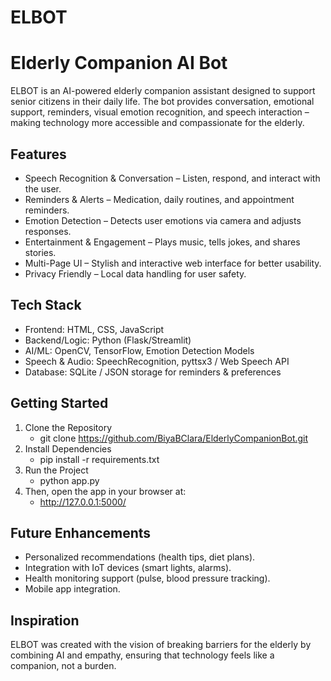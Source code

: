 # ELBOT
# Elderly Companion AI Bot
ELBOT is an AI-powered elderly companion assistant designed to support senior citizens in their daily life. The bot provides conversation, emotional support, reminders, visual emotion recognition, and speech interaction – making technology more accessible and compassionate for the elderly.

## Features
- Speech Recognition & Conversation – Listen, respond, and interact with the user.
- Reminders & Alerts – Medication, daily routines, and appointment reminders.
- Emotion Detection – Detects user emotions via camera and adjusts responses.
- Entertainment & Engagement – Plays music, tells jokes, and shares stories.
- Multi-Page UI – Stylish and interactive web interface for better usability.
- Privacy Friendly – Local data handling for user safety.

## Tech Stack
- Frontend: HTML, CSS, JavaScript
- Backend/Logic: Python (Flask/Streamlit)
- AI/ML: OpenCV, TensorFlow, Emotion Detection Models
- Speech & Audio: SpeechRecognition, pyttsx3 / Web Speech API
- Database: SQLite / JSON storage for reminders & preferences

## Getting Started
1. Clone the Repository
   - git clone https://github.com/BiyaBClara/ElderlyCompanionBot.git
2. Install Dependencies
   - pip install -r requirements.txt
3. Run the Project
   - python app.py
4. Then, open the app in your browser at:
   - http://127.0.0.1:5000/

## Future Enhancements
- Personalized recommendations (health tips, diet plans).
- Integration with IoT devices (smart lights, alarms).
- Health monitoring support (pulse, blood pressure tracking).
- Mobile app integration.

## Inspiration
ELBOT was created with the vision of breaking barriers for the elderly by combining AI and empathy, ensuring that technology feels like a companion, not a burden.












